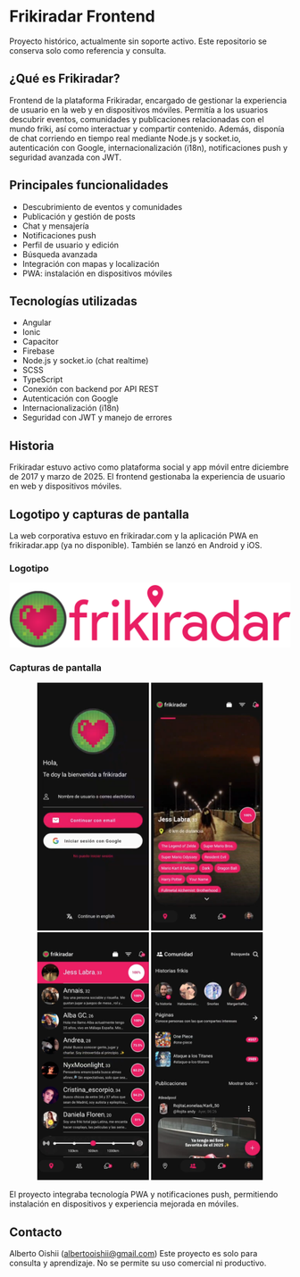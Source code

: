 # Frikiradar Frontend
Proyecto histórico, actualmente sin soporte activo. Este repositorio se conserva solo como referencia y consulta.

## ¿Qué es Frikiradar?
Frontend de la plataforma Frikiradar, encargado de gestionar la experiencia de usuario en la web y en dispositivos móviles. Permitía a los usuarios descubrir eventos, comunidades y publicaciones relacionadas con el mundo friki, así como interactuar y compartir contenido. Además, disponía de chat corriendo en tiempo real mediante Node.js y socket.io, autenticación con Google, internacionalización (i18n), notificaciones push y seguridad avanzada con JWT.

## Principales funcionalidades
- Descubrimiento de eventos y comunidades
- Publicación y gestión de posts
- Chat y mensajería
- Notificaciones push
- Perfil de usuario y edición
- Búsqueda avanzada
- Integración con mapas y localización
- PWA: instalación en dispositivos móviles

## Tecnologías utilizadas
 - Angular
 - Ionic
 - Capacitor
 - Firebase
 - Node.js y socket.io (chat realtime)
 - SCSS
 - TypeScript
 - Conexión con backend por API REST
 - Autenticación con Google
 - Internacionalización (i18n)
 - Seguridad con JWT y manejo de errores

## Historia
Frikiradar estuvo activo como plataforma social y app móvil entre diciembre de 2017 y marzo de 2025. El frontend gestionaba la experiencia de usuario en web y dispositivos móviles.

## Logotipo y capturas de pantalla
La web corporativa estuvo en frikiradar.com y la aplicación PWA en frikiradar.app (ya no disponible). También se lanzó en Android y iOS.

### Logotipo

![Logotipo](src/assets/img/logo/logo-horizontal.png)

### Capturas de pantalla
<p align="center"> <a href="src/assets/screenshots/captura1.png" target="_blank"><img src="src/assets/screenshots/captura1.png" width="200"/></a> <a href="src/assets/screenshots/captura2.png" target="_blank"><img src="src/assets/screenshots/captura2.png" width="200"/></a> <a href="src/assets/screenshots/captura3.png" target="_blank"><img src="src/assets/screenshots/captura3.png" width="200"/></a> <a href="src/assets/screenshots/captura4.png" target="_blank"><img src="src/assets/screenshots/captura4.png" width="200"/></a> </p>

El proyecto integraba tecnología PWA y notificaciones push, permitiendo instalación en dispositivos y experiencia mejorada en móviles.

## Contacto
Alberto Oishii (albertooishii@gmail.com)
Este proyecto es solo para consulta y aprendizaje. No se permite su uso comercial ni productivo.
